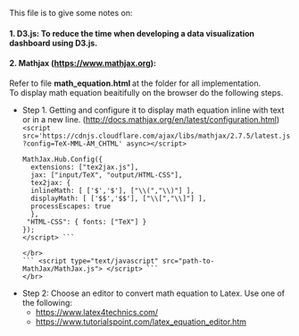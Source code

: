 This file is to give some notes on:
#### 1. D3.js: To reduce the time when developing a data visualization dashboard using D3.js.
#### 2. Mathjax (https://www.mathjax.org): </br> 
   Refer to file <b> math_equation.html </b> at the folder for all implementation. </br> To display math equation beaitifully on the browser do the following steps.
- Step 1. Getting and configure it to display math equation inline with text or in a new line. (http://docs.mathjax.org/en/latest/configuration.html) </br>
    ``` <script src='https://cdnjs.cloudflare.com/ajax/libs/mathjax/2.7.5/latest.js?config=TeX-MML-AM_CHTML' async></script> ``` 
    </br>
    ``` <script type="text/x-mathjax-config">
   MathJax.Hub.Config({
      extensions: ["tex2jax.js"],
      jax: ["input/TeX", "output/HTML-CSS"],
      tex2jax: {
      inlineMath: [ ['$','$'], ["\\(","\\)"] ],
      displayMath: [ ['$$','$$'], ["\\[","\\]"] ],
      processEscapes: true
      },
     "HTML-CSS": { fonts: ["TeX"] }
   });
   </script> ```
   
   </br>
   ``` <script type="text/javascript" src="path-to-MathJax/MathJax.js"> </script> ``` 
   </br>
 - Step 2: Choose an editor to convert math equation to Latex. Use one of the following:
     - https://www.latex4technics.com/
     - https://www.tutorialspoint.com/latex_equation_editor.htm
